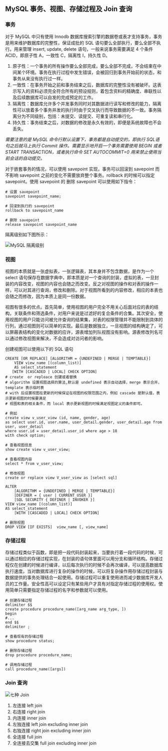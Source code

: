 ## MySQL 事务、视图、存储过程及 Join 查询

### 事务

对于 MySQL 中只有使用 Innodb 数据库搜索引擎的数据卷或表才支持事务，事务是用来维护数据库的完整性，保证成批的 SQL 语句要么全部执行，要么全部不执行。用来管理 insert, update, delete 语句，一般来说事务需要满足 4 个条件 ACID，即原子性 A，一致性 C，隔离性 I，持久性 D。

1. 原子性：一个事务的所有操作要么全部完成，要么全部不完成，不会结束在中间某个环境。事务在执行过程中发生错误，会被回归到事务开始前的状态，和事务从来没有执行过一样。
2. 一致性：在事务开始之前和事务结束之后，数据库的完整性没有被破坏。这表示写入的资料必须完全符合所有的预设规则，着包含资料的精确度、串联性以及后续数据库可以自发的完成预定的工作。
3. 隔离性：数据库允许多个并发事务同时对其数据进行读写和修改的能力，隔离性可以放着多个事务并发的执行时由于交叉执行而导致数据的不一致。事务隔离分为不同级别，包括：未提交、读提交、可重复读和串行化。
4. 持久性：事务结束之后，对数据的修改是永久有效的，即便是系统故障也不会丢失。

*需要注意的是 MySQL 命令行默认设置下，事务都是自动提交的，即执行 SQL语句之后就马上执行 Commit 操作。需要显示地开启一个事务需要使用 BEGIN 或者 START TRANSACTION，或者执行命令 SET AUTOCOMMIT=0 用来禁止使用当前会话的自动提交。*

对于嵌套事务的情况，可以使用 savepoint 实现，事务可以回滚到 savepoint 而不影响 savepoint 之前的变化不需要放弃整个事务。rollback 的时候可以指定 savepoint。使用 savepoint 的 删除 savepoint 可以使用如下指令：

```mysql
# 设置 savepoint 
savepoint savepoint_name;

# 回滚到执行的 savepoint
rollback to savepoint_name

# 删除 savepoint
release savepoint savepoint_name
```

隔离级别如下图所示：

![MySQL 隔离级别]( http://img.sangzhenya.com/Snipaste_2019-10-12_16-34-58.png )

### 视图

视图的本质就是一张虚拟表，一张逻辑表，其本身并不包含数据，是作为一个 select 语句保存在数据字典中，即本质是对一个查询的封装，虚拟的表，一旦封装的内容改变，视图的内容也会随之而改变。反之对视图的操作和对表的操作一样，可以对其进行查询，修改和删除。对于视图所看到的内容修改，相应的本表也会随之而修改，因为本质上是同一份数据。

视图有很多的优点。首先简单，使用视图的用户完全不用关心后面对应的表的结构，关联条件和筛选条件，对用户来说是过滤好的复合条件的合集。其次安全，使用视图的用户只能访问被允许查询的结果集，对表的权限管理并不能限制到具体的行列，通过视图则可以简单的实现。最后是数据独立，一旦视图的结构确定了，可以屏蔽表结构的变化对数据的应许，源表增加列队视图没有影响。源表修改列名可以通过修改视图来解决，不会造成对访问者的影响。

创建视图可以使用以下的 SQL 语句

```mysql
CREATE [OR REPLACE] [ALGORITHM = {UNDEFINED | MERGE | TEMPTABLE}]
    VIEW view_name [(column_list)]
    AS select_statement
   [WITH [CASCADED | LOCAL] CHECK OPTION]
# create  or repleace 创建或者替换
# algorithm 设置视图选择的算法,默认是 undefined 表示自动选择，merge 表示合并，template 表示临时表
# with 后设置视图在更新的时候保证在视图的权限范围之内，例如 cascade 是默认值，表示更新视图的时候要满足
# 视图和表的相关条件，而 local 表示更新视图的时候满足视图定义的条件即可。

# 例如
create view v_user_view (id, name, gender, age)
as select user.id, user.name, user_detail.gender, user_detail.age from user, user_detail
where user.id = user_detail.user_id where age > 18
with check option;

# 查看视图信息
show create view v_user_view;

# 查看视图内容
select * from v_user_view;

# 修改视图
create or replace view V_user_view as [select sql]

ALTER
    [ALGORITHM = {UNDEFINED | MERGE | TEMPTABLE}]
    [DEFINER = { user | CURRENT_USER }]
    [SQL SECURITY { DEFINER | INVOKER }]
VIEW view_name [(column_list)]
AS select_statement
    [WITH [CASCADED | LOCAL] CHECK OPTION]

# 删除视图
DROP VIEW [IF EXISTS]  view_name [, view_name]
```



### 存储过程

存储过程类似于函数，即是把一段代码封装起来，当要执行着一段代码的时候，可以通过相应的存储过程实现，在封装的语句体里面可以用分支和循环结构。存储过程仅在创建的时候进行编译，以后每次执行的时候不会再次编译，可以提高数据库执行速度。当对数据库进行复杂的操作的时候，可以将复杂操作用存储过程封装与数据提供的事务处理结合一起使用。存储过程可以重复使用进而减少数据库开发人员的工作量。安全性高可以设定只有某些用户才具有对指定存储过程的使用权。使用简单只需要指定存储过程的名字和参数就可以使用。

```mysql
# 创建存储过程
delimiter $$
create procedure procedure_name([arg_name arg_type, ])
begin
#...
end $$
delimiter ; 

# 查看现有的存储过程
show procedure status;

# 删除存储过程
drop procedure procedure_name;

# 调用存储过程
call procedure_name([args])
```



### Join 查询

![七种 Join](http://img.sangzhenya.com/WcPXlpgk4fIHT2w.png)

1. 左连接 left join
2. 右连接 right join
3. 内连接 inner join
4. 左独连接 left join excluding inner join
5. 右独连接 right join excluding inner join
6. 全连接 full join
7. 全连接去交集 full join excluding inner join

